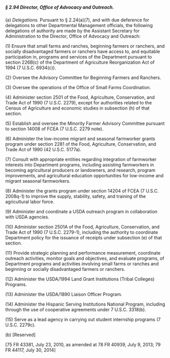 ##### § 2.94 Director, Office of Advocacy and Outreach. #####

(a) *Delegations.* Pursuant to § 2.24(a)(7), and with due deference for delegations to other Departmental Management officials, the following delegations of authority are made by the Assistant Secretary for Administration to the Director, Office of Advocacy and Outreach:

(1) Ensure that small farms and ranches, beginning farmers or ranchers, and socially disadvantaged farmers or ranchers have access to, and equitable participation in, programs and services of the Department pursuant to section 226B(c) of the Department of Agriculture Reorganization Act of 1994 (7 U.S.C. 6934(c)).

(2) Oversee the Advisory Committee for Beginning Farmers and Ranchers.

(3) Oversee the operations of the Office of Small Farms Coordination.

(4) Administer section 2501 of the Food, Agriculture, Conservation, and Trade Act of 1990 (7 U.S.C. 2279), except for authorities related to the Census of Agriculture and economic studies in subsection (h) of that section.

(5) Establish and oversee the Minority Farmer Advisory Committee pursuant to section 14008 of FCEA (7 U.S.C. 2279 note).

(6) Administer the low-income migrant and seasonal farmworker grants program under section 2281 of the Food, Agriculture, Conservation, and Trade Act of 1990 (42 U.S.C. 5177a).

(7) Consult with appropriate entities regarding integration of farmworker interests into Department programs, including assisting farmworkers in becoming agricultural producers or landowners, and research, program improvements, and agricultural education opportunities for low-income and migrant seasonal farmworkers.

(8) Administer the grants program under section 14204 of FCEA (7 U.S.C. 2008q-1) to improve the supply, stability, safety, and training of the agricultural labor force.

(9) Administer and coordinate a USDA outreach program in collaboration with USDA agencies.

(10) Administer section 2501A of the Food, Agriculture, Conservation, and Trade Act of 1990 (7 U.S.C. 2279-1), including the authority to coordinate Department policy for the issuance of receipts under subsection (e) of that section.

(11) Provide strategic planning and performance measurement, coordinate outreach activities, monitor goals and objectives, and evaluate programs, of Department programs and activities involving small farms or ranches and beginning or socially disadvantaged farmers or ranchers.

(12) Administer the USDA/1994 Land Grant Institutions (Tribal Colleges) Programs.

(13) Administer the USDA/1890 Liaison Officer Program.

(14) Administer the Hispanic Serving Institutions National Program, including through the use of cooperative agreements under 7 U.S.C. 3318(b).

(15) Serve as a lead agency in carrying out student internship programs (7 U.S.C. 2279c).

(b) [Reserved]

[75 FR 43381, July 23, 2010, as amended at 78 FR 40939, July 9, 2013; 79 FR 44117, July 30, 2014]